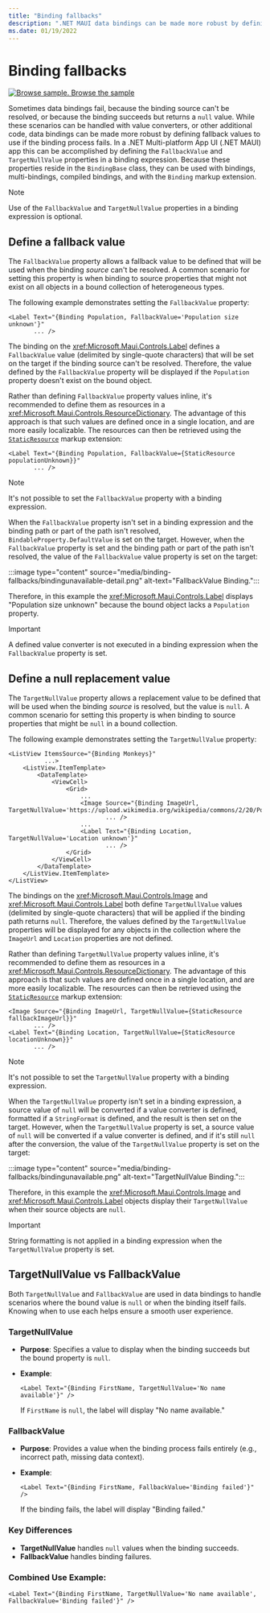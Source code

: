 ```yaml
---
title: "Binding fallbacks"
description: ".NET MAUI data bindings can be made more robust by defining fallback values that will be used if binding fails."
ms.date: 01/19/2022
---
```


# Binding fallbacks

[![Browse sample.](~/media/code-sample.png) Browse the sample](/samples/dotnet/maui-samples/fundamentals-databinding)

Sometimes data bindings fail, because the binding source can't be resolved, or because the binding succeeds but returns a `null` value. While these scenarios can be handled with value converters, or other additional code, data bindings can be made more robust by defining fallback values to use if the binding process fails. In a .NET Multi-platform App UI (.NET MAUI) app this can be accomplished by defining the `FallbackValue` and `TargetNullValue` properties in a binding expression. Because these properties reside in the `BindingBase` class, they can be used with bindings, multi-bindings, compiled bindings, and with the `Binding` markup extension.

> [!NOTE]
> Use of the `FallbackValue` and `TargetNullValue` properties in a binding expression is optional.

## Define a fallback value

The `FallbackValue` property allows a fallback value to be defined that will be used when the binding *source* can't be resolved. A common scenario for setting this property is when binding to source properties that might not exist on all objects in a bound collection of heterogeneous types.

The following example demonstrates setting the `FallbackValue` property:

```xaml
<Label Text="{Binding Population, FallbackValue='Population size unknown'}"
       ... />   
```

The binding on the <xref:Microsoft.Maui.Controls.Label> defines a `FallbackValue` value (delimited by single-quote characters) that will be set on the target if the binding source can't be resolved. Therefore, the value defined by the `FallbackValue` property will be displayed if the `Population` property doesn't exist on the bound object.

Rather than defining `FallbackValue` property values inline, it's recommended to define them as resources in a <xref:Microsoft.Maui.Controls.ResourceDictionary>. The advantage of this approach is that such values are defined once in a single location, and are more easily localizable. The resources can then be retrieved using the [`StaticResource`](xref:Microsoft.Maui.Controls.Xaml.StaticResourceExtension) markup extension:

```xaml
<Label Text="{Binding Population, FallbackValue={StaticResource populationUnknown}}"
       ... />  
```

> [!NOTE]
> It's not possible to set the `FallbackValue` property with a binding expression.

When the `FallbackValue` property isn't set in a binding expression and the binding path or part of the path isn't resolved, `BindableProperty.DefaultValue` is set on the target. However, when the `FallbackValue` property is set and the binding path or part of the path isn't resolved, the value of the `FallbackValue` value property is set on the target:

:::image type="content" source="media/binding-fallbacks/bindingunavailable-detail.png" alt-text="FallbackValue Binding.":::

Therefore, in this example the <xref:Microsoft.Maui.Controls.Label> displays "Population size unknown" because the bound object lacks a `Population` property.

> [!IMPORTANT]
> A defined value converter is not executed in a binding expression when the `FallbackValue` property is set.

## Define a null replacement value

The `TargetNullValue` property allows a replacement value to be defined that will be used when the binding *source* is resolved, but the value is `null`. A common scenario for setting this property is when binding to source properties that might be `null` in a bound collection.

The following example demonstrates setting the `TargetNullValue` property:

```xaml
<ListView ItemsSource="{Binding Monkeys}"
          ...>
    <ListView.ItemTemplate>
        <DataTemplate>
            <ViewCell>
                <Grid>
                    ...
                    <Image Source="{Binding ImageUrl, TargetNullValue='https://upload.wikimedia.org/wikipedia/commons/2/20/Point_d_interrogation.jpg'}"
                           ... />
                    ...
                    <Label Text="{Binding Location, TargetNullValue='Location unknown'}"
                           ... />
                </Grid>
            </ViewCell>
        </DataTemplate>
    </ListView.ItemTemplate>
</ListView>
```

The bindings on the <xref:Microsoft.Maui.Controls.Image> and <xref:Microsoft.Maui.Controls.Label> both define `TargetNullValue` values (delimited by single-quote characters) that will be applied if the binding path returns `null`. Therefore, the values defined by the `TargetNullValue` properties will be displayed for any objects in the collection where the `ImageUrl` and `Location` properties are not defined.

Rather than defining `TargetNullValue` property values inline, it's recommended to define them as resources in a <xref:Microsoft.Maui.Controls.ResourceDictionary>. The advantage of this approach is that such values are defined once in a single location, and are more easily localizable. The resources can then be retrieved using the [`StaticResource`](xref:Microsoft.Maui.Controls.Xaml.StaticResourceExtension) markup extension:

```xaml
<Image Source="{Binding ImageUrl, TargetNullValue={StaticResource fallbackImageUrl}}"
       ... />
<Label Text="{Binding Location, TargetNullValue={StaticResource locationUnknown}}"
       ... />
```

> [!NOTE]
> It's not possible to set the `TargetNullValue` property with a binding expression.

When the `TargetNullValue` property isn't set in a binding expression, a source value of `null` will be converted if a value converter is defined, formatted if a `StringFormat` is defined, and the result is then set on the target. However, when the `TargetNullValue` property is set, a source value of `null` will be converted if a value converter is defined, and if it's still `null` after the conversion, the value of the `TargetNullValue` property is set on the target:

:::image type="content" source="media/binding-fallbacks/bindingunavailable.png" alt-text="TargetNullValue Binding.":::

Therefore, in this example the <xref:Microsoft.Maui.Controls.Image> and <xref:Microsoft.Maui.Controls.Label> objects display their `TargetNullValue` when their source objects are `null`.

> [!IMPORTANT]
> String formatting is not applied in a binding expression when the `TargetNullValue` property is set.

## TargetNullValue vs FallbackValue

Both `TargetNullValue` and `FallbackValue` are used in data bindings to handle scenarios where the bound value is `null` or when the binding itself fails. Knowing when to use each helps ensure a smooth user experience.

### TargetNullValue

- **Purpose**: Specifies a value to display when the binding succeeds but the bound property is `null`.
- **Example**:

   ```xaml
   <Label Text="{Binding FirstName, TargetNullValue='No name available'}" />
   ```

   If `FirstName` is `null`, the label will display "No name available."

### FallbackValue

- **Purpose**: Provides a value when the binding process fails entirely (e.g., incorrect path, missing data context).
- **Example**:

   ```xaml
   <Label Text="{Binding FirstName, FallbackValue='Binding failed'}" />
   ```

   If the binding fails, the label will display "Binding failed."

### Key Differences

- **TargetNullValue** handles `null` values when the binding succeeds.
- **FallbackValue** handles binding failures.

### Combined Use Example:

```xaml
<Label Text="{Binding FirstName, TargetNullValue='No name available', FallbackValue='Binding failed'}" />
```

